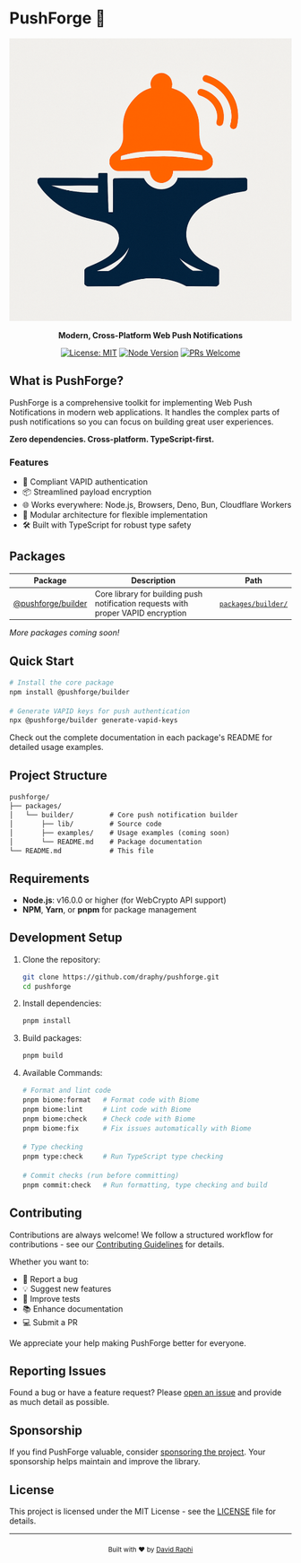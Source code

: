 # PushForge 🚀

<div align="center">

![PushForge Logo](images/pushforge_logo.png)

**Modern, Cross-Platform Web Push Notifications**

[![License: MIT](https://img.shields.io/badge/License-MIT-blue.svg)](https://opensource.org/licenses/MIT)
[![Node Version](https://img.shields.io/badge/node-%3E%3D16.0.0-brightgreen)](https://nodejs.org/)
[![PRs Welcome](https://img.shields.io/badge/PRs-welcome-brightgreen.svg)](CONTRIBUTING.md)

</div>

## What is PushForge?

PushForge is a comprehensive toolkit for implementing Web Push Notifications in modern web applications. It handles the complex parts of push notifications so you can focus on building great user experiences.

**Zero dependencies. Cross-platform. TypeScript-first.**

### Features

- 🔐 Compliant VAPID authentication
- 📦 Streamlined payload encryption
- 🌐 Works everywhere: Node.js, Browsers, Deno, Bun, Cloudflare Workers
- 🧩 Modular architecture for flexible implementation
- 🛠️ Built with TypeScript for robust type safety

## Packages

| Package                                | Description                                                                       | Path                                    |
| -------------------------------------- | --------------------------------------------------------------------------------- | --------------------------------------- |
| [@pushforge/builder](packages/builder) | Core library for building push notification requests with proper VAPID encryption | [`packages/builder/`](packages/builder) |

_More packages coming soon!_

## Quick Start

```bash
# Install the core package
npm install @pushforge/builder

# Generate VAPID keys for push authentication
npx @pushforge/builder generate-vapid-keys
```

Check out the complete documentation in each package's README for detailed usage examples.

## Project Structure

```
pushforge/
├── packages/
│   └── builder/         # Core push notification builder
│       ├── lib/         # Source code
│       ├── examples/    # Usage examples (coming soon)
│       └── README.md    # Package documentation
└── README.md            # This file
```

## Requirements

- **Node.js**: v16.0.0 or higher (for WebCrypto API support)
- **NPM**, **Yarn**, or **pnpm** for package management

## Development Setup

1. Clone the repository:

   ```bash
   git clone https://github.com/draphy/pushforge.git
   cd pushforge
   ```

2. Install dependencies:

   ```bash
   pnpm install
   ```

3. Build packages:

   ```bash
   pnpm build
   ```

4. Available Commands:

   ```bash
   # Format and lint code
   pnpm biome:format   # Format code with Biome
   pnpm biome:lint     # Lint code with Biome
   pnpm biome:check    # Check code with Biome
   pnpm biome:fix      # Fix issues automatically with Biome

   # Type checking
   pnpm type:check     # Run TypeScript type checking

   # Commit checks (run before committing)
   pnpm commit:check   # Run formatting, type checking and build
   ```

## Contributing

Contributions are always welcome! We follow a structured workflow for contributions - see our [Contributing Guidelines](CONTRIBUTING.md) for details.

Whether you want to:

- 🐛 Report a bug
- 💡 Suggest new features
- 🧪 Improve tests
- 📚 Enhance documentation
- 💻 Submit a PR

We appreciate your help making PushForge better for everyone.

## Reporting Issues

Found a bug or have a feature request? Please [open an issue](https://github.com/draphy/pushforge/issues/new) and provide as much detail as possible.

## Sponsorship

If you find PushForge valuable, consider [sponsoring the project](https://github.com/sponsors/draphy). Your sponsorship helps maintain and improve the library.

## License

This project is licensed under the MIT License - see the [LICENSE](LICENSE) file for details.

---

<div align="center">
  <sub>Built with ❤️ by <a href="https://github.com/draphy">David Raphi</a></sub>
</div>
